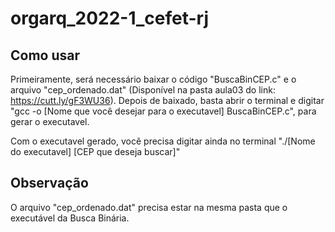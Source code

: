 # orgarq_2022-1_cefet-rj
## Como usar
Primeiramente, será necessário baixar o código "BuscaBinCEP.c" e o arquivo "cep_ordenado.dat" (Disponível na pasta aula03 do link: https://cutt.ly/gF3WU36). Depois de baixado, basta abrir o terminal e digitar "gcc -o [Nome que você desejar para o executavel] BuscaBinCEP.c", para gerar o executavel.

Com o executavel gerado, você precisa digitar ainda no terminal "./[Nome do executavel] [CEP que deseja buscar]"

## Observação
O arquivo "cep_ordenado.dat" precisa estar na mesma pasta que o executável da Busca Binária.

